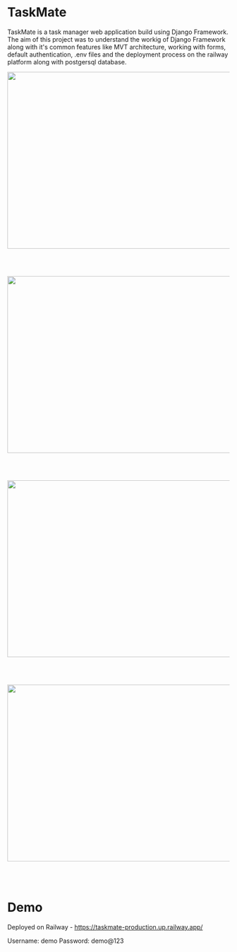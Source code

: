 # TaskMate
TaskMate is a task manager web application build using Django Framework. The aim of this project was to understand the workig of Django Framework along with it's common features like MVT architecture, working with forms, default authentication, .env files and the deployment process on the railway platform along with postgersql database.<br>


<p align='center'>
  <img width='700' height='400' src="https://user-images.githubusercontent.com/78583910/229988899-26f73e85-4d8f-4e11-bb97-83c1b7bef3a7.png">
</p><br><br>

<p align='center'>
  <img width='700' height='400' src="https://user-images.githubusercontent.com/78583910/229989026-5de14404-b420-40fd-bf41-821971c7f6fc.png">
</p><br><br>

<p align='center'>
  <img width='700' height='400' src="https://user-images.githubusercontent.com/78583910/229989070-c520fe21-1d3d-4954-90bd-13dea991f656.png">
</p><br><br>

<p align='center'>
  <img width='700' height='400' src="https://user-images.githubusercontent.com/78583910/229989107-be3ac794-2ddd-486d-8080-5aafb3ca4de2.png">
</p><br><br>

# Demo

Deployed on Railway - https://taskmate-production.up.railway.app/

Username: demo
Password: demo@123



















